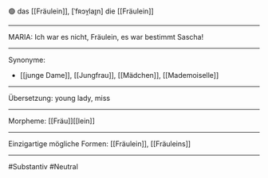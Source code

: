 🟢 das [[Fräulein]], [ˈfʀɔʏ̯laɪ̯n]
die [[Fräulein]]


---
MARIA: Ich war es nicht, Fräulein, es war bestimmt Sascha!  


---
Synonyme:
- [[junge Dame]], [[Jungfrau]], [[Mädchen]], [[Mademoiselle]]

---
Übersetzung: young lady, miss

---
Morpheme:
[[Fräu]][[lein]]

---
Einzigartige mögliche Formen: [[Fräulein]], [[Fräuleins]]

---
#Substantiv #Neutral